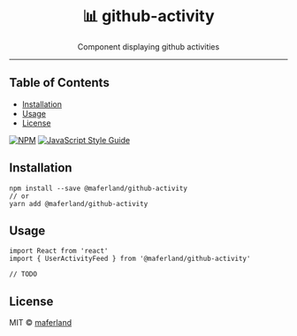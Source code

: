<div align="center">
<h1>📊 github-activity</h1>

<p>Component displaying github activities</p>
</div>

---

## Table of Contents

<!-- START doctoc generated TOC please keep comment here to allow auto update -->
<!-- DON'T EDIT THIS SECTION, INSTEAD RE-RUN doctoc TO UPDATE -->

- [Installation](#installation)
- [Usage](#usage)
- [License](#license)

<!-- END doctoc generated TOC please keep comment here to allow auto update -->

>

[![NPM](https://img.shields.io/npm/v/github-activity.svg)](https://www.npmjs.com/package/github-activity) [![JavaScript Style Guide](https://img.shields.io/badge/code_style-standard-brightgreen.svg)](https://standardjs.com)

## Installation

```
npm install --save @maferland/github-activity
// or
yarn add @maferland/github-activity
```

## Usage

```tsx
import React from 'react'
import { UserActivityFeed } from '@maferland/github-activity'

// TODO
```

## License

MIT © [maferland](https://github.com/maferland)
